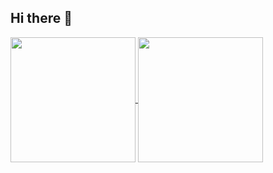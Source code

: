 ## Hi there 👋
<a href="https://github.com/Salai-Kowshikan/github-readme-stats">
  <img height=200 align="center" src="[https://github-readme-stats.vercel.app/api?username=anuraghazra](https://github-readme-stats-nine-fawn-75.vercel.app/api?username=Salai-Kowshikan&show=reviews,prs_merged,prs_merged_percentage&show_icons=true&theme=midnight-purple&hide_border=true)" />
</a>
<a href="[https://github.com/anuraghazra/convoychat](https://github.com/Salai-Kowshikan/github-readme-stats)">
  <img height=200 align="center" src="[https://github-readme-stats.vercel.app/api/top-langs?username=anuraghazra&layout=compact&langs_count=8&card_width=320](https://github-readme-stats-nine-fawn-75.vercel.app/api/top-langs/?username=Salai-Kowshikan&show_icons=true&theme=midnight-purple&hide_border=true)" />
</a>
<!--
**Salai-Kowshikan/Salai-Kowshikan** is a ✨ _special_ ✨ repository because its `README.md` (this file) appears on your GitHub profile.

Here are some ideas to get you started:

- 🔭 I’m currently working on ...
- 🌱 I’m currently learning ...
- 👯 I’m looking to collaborate on ...
- 🤔 I’m looking for help with ...
- 💬 Ask me about ...
- 📫 How to reach me: ...
- 😄 Pronouns: ...
- ⚡ Fun fact: ...
-->
